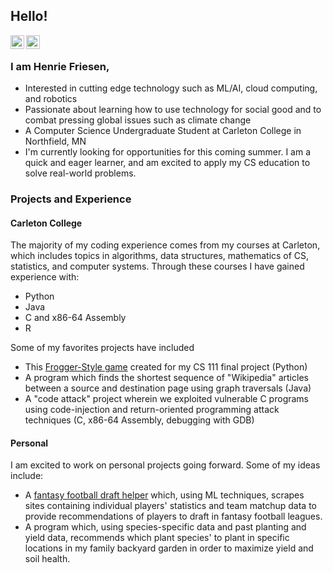 ## Hello!

<a href="https://www.linkedin.com/in/henriefriesen/">
  <img align="left" alt="Henrie's LinkedIn" width="22px" src="https://cdn.jsdelivr.net/npm/simple-icons@v3/icons/linkedin.svg" />
</a>
<a href="https://github.com/friesenh">
  <img align="left" alt="Henrie's Github" width="22px" src="https://cdn.jsdelivr.net/npm/simple-icons@v3/icons/github.svg" />
</a>
<br />

### I am Henrie Friesen,
- Interested in cutting edge technology such as ML/AI, cloud computing, and robotics
- Passionate about learning how to use technology for social good and to combat pressing global issues such as climate change
- A Computer Science Undergraduate Student at Carleton College in Northfield, MN
- I'm currently looking for opportunities for this coming summer. I am a quick and eager learner, and am excited to apply my CS education to solve real-world problems.

### Projects and Experience
#### Carleton College
The majority of my coding experience comes from my courses at Carleton, which includes topics in algorithms, data structures, mathematics of CS, statistics, and computer systems. Through these courses I have gained experience with:
- Python
- Java
- C and x86-64 Assembly
- R

Some of my favorites projects have included
- This [Frogger-Style game](https://github.com/friesenh/CS111FinalGame) created for my CS 111 final project (Python)
- A program which finds the shortest sequence of "Wikipedia" articles between a source and destination page using graph traversals (Java)
- A "code attack" project wherein we exploited vulnerable C programs using code-injection and return-oriented programming attack techniques (C, x86-64 Assembly, debugging with GDB)
#### Personal
I am excited to work on personal projects going forward. Some of my ideas include:
- A [fantasy football draft helper](https://github.com/friesenh/Fantasy-Football-Assistant) which, using ML techniques, scrapes sites containing individual players' statistics and team matchup data to provide recommendations of players to draft in fantasy football leagues.
- A program which, using species-specific data and past planting and yield data, recommends which plant species' to plant in specific locations in my family backyard garden in order to maximize yield and soil health.
